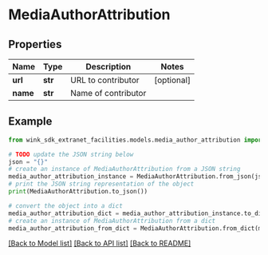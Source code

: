 # MediaAuthorAttribution


## Properties

Name | Type | Description | Notes
------------ | ------------- | ------------- | -------------
**url** | **str** | URL to contributor | [optional] 
**name** | **str** | Name of contributor | 

## Example

```python
from wink_sdk_extranet_facilities.models.media_author_attribution import MediaAuthorAttribution

# TODO update the JSON string below
json = "{}"
# create an instance of MediaAuthorAttribution from a JSON string
media_author_attribution_instance = MediaAuthorAttribution.from_json(json)
# print the JSON string representation of the object
print(MediaAuthorAttribution.to_json())

# convert the object into a dict
media_author_attribution_dict = media_author_attribution_instance.to_dict()
# create an instance of MediaAuthorAttribution from a dict
media_author_attribution_from_dict = MediaAuthorAttribution.from_dict(media_author_attribution_dict)
```
[[Back to Model list]](../README.md#documentation-for-models) [[Back to API list]](../README.md#documentation-for-api-endpoints) [[Back to README]](../README.md)


